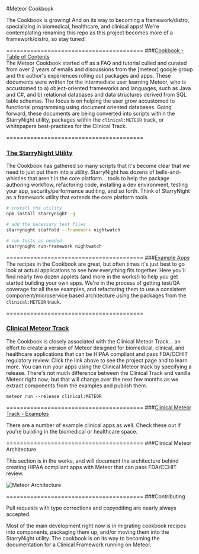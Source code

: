 #Meteor Cookbook  

The Cookbook is growing!  And on its way to becoming a framework/distro, specializing in biomedical, healthcare, and clinical apps!  We're contemplating renaming this repo as this project becomes more of a framework/distro, so stay tuned!  



========================================
###[Cookbook - Table of Contents](https://github.com/awatson1978/meteor-cookbook/blob/master/table-of-contents.md)   
The Meteor Cookbook started off as a FAQ and tutorial culled and curated from over 2 years of emails and discussions from the [meteor] google group and the author's experiences rolling out packages and apps.  These documents were written for the intermediate user learning Meteor, who is accustomed to a) object-oriented frameworks and languages, such as Java and C#, and b) relational databases and data structures derived from SQL table schemas.  The focus is on helping the user grow accustomed to functional programming using document oriented databases.  Going forward, these documents are being converted into scripts within the StarryNight utility, packages within the ``clinical:METEOR`` track, or whitepapers best-practices for the Clinical Track.

========================================
### [The StarryNight Utility](http://starrynight.meteor.com/)    

The Cookbook has gathered so many scripts that it's become clear that we need to just put them into a utility.  StarryNight has dozens of bells-and-whistles that aren't in the core platform... tools to help the package authoring workflow, refactoring code, installing a dev environment, testing your app, security/performance auditing, and so forth.  Think of StarryNight as a framework utility that extends the core platform tools.

````sh
# install the utility
npm install starrynight -g

# add the necessary test files
starrynight scaffold --framework nightwatch

# run tests as needed
starrynight run-framework nightwatch
````


========================================
###[Example Apps](https://github.com/awatson1978/meteor-cookbook/tree/master/examples)  
The recipes in the Cookbook are great, but often times it's just best to go look at actual applications to see how everything fits together.  Here you'll find nearly two dozen applets (and more in the works!) to help you get started building your own apps.  We're in the process of getting test/QA coverage for all these examples, and refactoring them to use a consistent component/microservice based architecture using the packages from the ``clinical:METEOR`` track.


========================================
### [Clinical Meteor Track](http://clinical.meteor.com/)    

The Cookbook is closely associated with the Clinical Meteor Track...  an effort to create a version of Meteor designed for biomedical, clinical, and healthcare applications that can be HIPAA compliant and pass FDA/CCHIT regulatory review.  Click the link above to see the project page and to learn more.  You can run your apps using the Clinical Meteor track by specifying a release.  There's not much difference between the Clinical Track and vanilla Meteor right now; but that will change over the next few months as we extract components from the examples and publish them.  

````
meteor run --release clinical:METEOR
````

========================================
###[Clinical Meteor Track - Examples](https://github.com/awatson1978/meteor-cookbook/tree/master/examples-clinical)   

There are a number of example clinical apps as well.  Check these out if you're building in the biomedical or healthcare space.  


========================================
###Clinical Meteor Architecture  

This section is in the works, and will document the architecture behind creating HIPAA compliant apps with Meteor that can pass FDA/CCHIT review.  

![Meteor Architecture](https://raw.githubusercontent.com/awatson1978/meteor-cookbook/master/images/Meteor%20Architecture%20-%20Dev%20to%20Prod.jpg)  



========================================
###Contributing  

Pull requests with typo corrections and copyediting are nearly always accepted.  

Most of the main development right now is in migrating cookbook recipes into components, packaging them up, and/or moving them into the StarryNight utility.  The cookbook is on its way to becoming the documentation for a Clinical Framework running on Meteor.  





